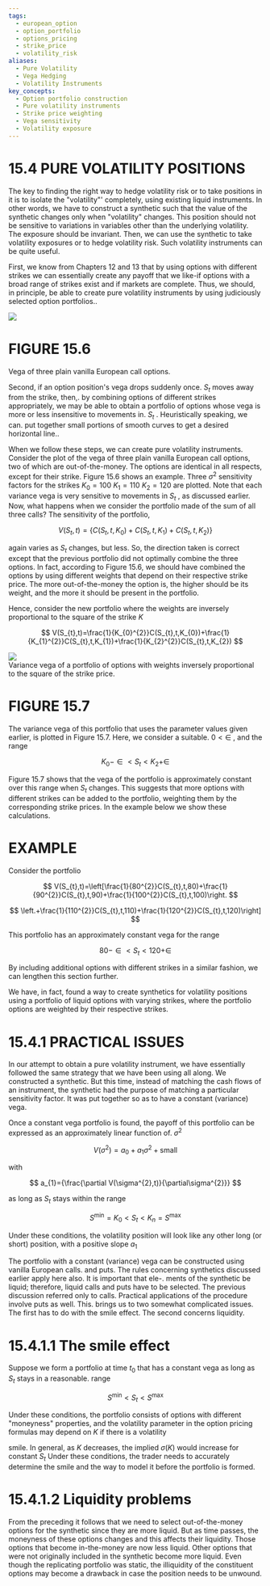 ```yaml
---
tags:
  - european_option
  - option_portfolio
  - options_pricing
  - strike_price
  - volatility_risk
aliases:
  - Pure Volatility
  - Vega Hedging
  - Volatility Instruments
key_concepts:
  - Option portfolio construction
  - Pure volatility instruments
  - Strike price weighting
  - Vega sensitivity
  - Volatility exposure
---
```


# 15.4 PURE VOLATILITY POSITIONS  

The key to finding the right way to hedge volatility risk or to take positions in it is to isolate the "volatility"' completely, using existing liquid instruments. In other words, we have to construct a synthetic such that the value of the synthetic changes only when "volatility" changes. This position should not be sensitive to variations in variables other than the underlying volatility. The exposure should be invariant. Then, we can use the synthetic to take volatility exposures or to hedge volatility risk. Such volatility instruments can be quite useful.  

First, we know from Chapters 12 and 13 that by using options with different strikes we can essentially create any payoff that we like-if options with a broad range of strikes exist and if markets are complete. Thus, we should, in principle, be able to create pure volatility instruments by using judiciously selected option portfolios..  

![](bcd5e284bad6082c08783036fa601e138279961fb2321234d6e1c792e48fe5d9.jpg)  

# FIGURE 15.6  

Vega of three plain vanilla European call options.  

Second, if an option position's vega drops suddenly once. $S_{t}$ moves away from the strike, then,. by combining options of different strikes appropriately, we may be able to obtain a portfolio of options whose vega is more or less insensitive to movements in. $S_{t}$ . Heuristically speaking, we can. put together small portions of smooth curves to get a desired horizontal line..  

When we follow these steps, we can create pure volatility instruments. Consider the plot of the vega of three plain vanilla European call options, two of which are out-of-the-money. The options are identical in all respects, except for their strike. Figure 15.6 shows an example. Three $\sigma^{2}$ sensitivity factors for the strikes $K_{0}=100$ $K_{1}=110$ $K_{2}=120$ are plotted. Note that each variance vega is very sensitive to movements in $S_{t}$ , as discussed earlier. Now, what happens when we consider the portfolio made of the sum of all three calls? The sensitivity of the portfolio,  

$$
V(S_{t},t)=\{C(S_{t},t,K_{0})+C(S_{t},t,K_{1})+C(S_{t},t,K_{2})\}
$$  

again varies as $S_{t}$ changes, but less. So, the direction taken is correct except that the previous portfolio did not optimally combine the three options. In fact, according to Figure 15.6, we should have combined the options by using different weights that depend on their respective strike price. The more out-of-the-money the option is, the higher should be its weight, and the more it should be present in the portfolio.  

Hence, consider the new portfolio where the weights are inversely proportional to the square of the strike $K$  

$$
V(S_{t},t)=\frac{1}{K_{0}^{2}}C(S_{t},t,K_{0})+\frac{1}{K_{1}^{2}}C(S_{t},t,K_{1})+\frac{1}{K_{2}^{2}}C(S_{t},t,K_{2})
$$  

![](68e9db1b8941c79aee8e7e3f508893b8cd5676a07e5125c878d190e8d8210855.jpg)  
Variance vega of a portfolio of options with weights inversely proportional to the square of the strike price.  

# FIGURE 15.7  

The variance vega of this portfolio that uses the parameter values given earlier, is plotted in Figure 15.7. Here, we consider a suitable. $0<\in$ , and the range  

$$
K_{0}-\in<S_{t}<K_{2}+\in
$$  

Figure 15.7 shows that the vega of the portfolio is approximately constant over this range when $S_{t}$ changes. This suggests that more options with different strikes can be added to the portfolio, weighting them by the corresponding strike prices. In the example below we show these calculations.  

# EXAMPLE  

Consider the portfolio  

$$
V(S_{t},t)=\left[\frac{1}{80^{2}}C(S_{t},t,80)+\frac{1}{90^{2}}C(S_{t},t,90)+\frac{1}{100^{2}}C(S_{t},t,100)\right.
$$  

$$
\left.+\frac{1}{110^{2}}C(S_{t},t,110)+\frac{1}{120^{2}}C(S_{t},t,120)\right]
$$  

This portfolio has an approximately constant vega for the range  

$$
80-\in{<S}_{t}<120+\in
$$  

By including additional options with different strikes in a similar fashion, we can lengthen this section further.  

We have, in fact, found a way to create synthetics for volatility positions using a portfolio of liquid options with varying strikes, where the portfolio options are weighted by their respective strikes.  

# 15.4.1 PRACTICAL ISSUES  

In our attempt to obtain a pure volatility instrument, we have essentially followed the same strategy that we have been using all along. We constructed a synthetic. But this time, instead of matching the cash flows of an instrument, the synthetic had the purpose of matching a particular sensitivity factor. It was put together so as to have a constant (variance) vega.  

Once a constant vega portfolio is found, the payoff of this portfolio can be expressed as an approximately linear function of. $\sigma^{2}$  

$$
V(\sigma^{2})=a_{0}+a_{1}\sigma^{2}+\mathrm{small}
$$  

with  

$$
a_{1}={\frac{\partial V(\sigma^{2},t)}{\partial\sigma^{2}}}
$$  

as long as $S_{t}$ stays within the range  

$$
S^{\operatorname*{min}}=K_{0}<S_{t}<K_{n}=S^{\operatorname*{max}}
$$  

Under these conditions, the volatility position will look like any other long (or short) position, with a positive slope $a_{1}$  

The portfolio with a constant (variance) vega can be constructed using vanilla European calls. and puts. The rules concerning synthetics discussed earlier apply here also. It is important that ele-. ments of the synthetic be liquid; therefore, liquid calls and puts have to be selected. The previous discussion referred only to calls. Practical applications of the procedure involve puts as well. This. brings us to two somewhat complicated issues. The first has to do with the smile effect. The second concerns liquidity.  

# 15.4.1.1 The smile effect  

Suppose we form a portfolio at time $t_{0}$ that has a constant vega as long as $S_{t}$ stays in a reasonable. range  

$$
S^{\operatorname*{min}}<S_{t}<S^{\operatorname*{max}}
$$  

Under these conditions, the portfolio consists of options with different "moneyness" properties, and the volatility parameter in the option pricing formulas may depend on $K$ if there is a volatility  

smile. In general, as $K$ decreases, the implied $\sigma(K)$ would increase for constant $S_{t}$ Under these conditions, the trader needs to accurately determine the smile and the way to model it before the portfolio is formed.  

# 15.4.1.2 Liquidity problems  

From the preceding it follows that we need to select out-of-the-money options for the synthetic since they are more liquid. But as time passes, the moneyness of these options changes and this affects their liquidity. Those options that become in-the-money are now less liquid. Other options that were not originally included in the synthetic become more liquid. Even though the replicating portfolio was static, the illiquidity of the constituent options may become a drawback in case the position needs to be unwound.  
